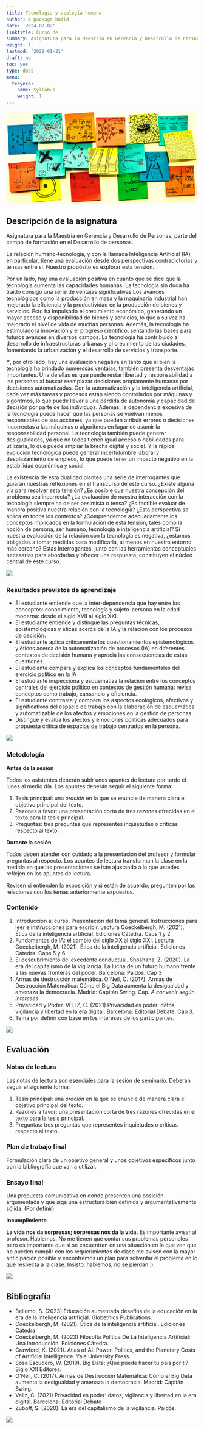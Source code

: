 ```yaml
---
title: Tecnología y ecología humana 
author: R package build
date: '2024-02-02'
linktitle: Curso de 
summary: Asignatura para la Maestría en Gerencia y Desarrollo de Personas acerca de la relación humano-tecnología (IA, en particular). Sin tener una respuesta a la pregunta de si tenemos todavía una genuina inteligencia artificial, hay ya muchas pregustas sobre las maneras en que la IA impacta en la sociedad y las personas. Estas interrogantes, junto con las herramientas conceptuales necesarias para abordarlas y ofrecer una respuesta, constituyen el núcleo central de este curso.
weight: 1
lastmod: '2022-01-21'
draft: no
toc: yes
type: docs
menu:
  tecyeco:
    name: Syllabus
    weight: 1
---
```


![](banner.png)

##  Descripción de la asignatura

Asignatura para la Maestría en Gerencia y Desarrollo de Personas, parte del campo de formación en el Desarrollo de personas. 

La relación humano-tecnología, y con la llamada Inteligencia Artificial (IA) en particular, tiene una evaluación desde dos perspectivas contradictorias y tensas entre sí. Nuestro propósito es explorar esta tensión.

Por un lado, hay una evaluación positiva en cuanto que se dice que la tecnología aumenta las capacidades humanas.
La tecnología sin duda ha traído consigo una serie de ventajas significativas Los avances tecnológicos como la producción en masa y la maquinaria industrial han mejorado la eficiencia y la productividad en la producción de bienes y servicios. Esto ha impulsado el crecimiento económico, generando un mayor acceso y disponibilidad de bienes y servicios, lo que a su vez ha mejorado el nivel de vida de muchas personas. Además, la tecnología ha estimulado la innovación y el progreso científico, sentando las bases para futuros avances en diversos campos. La tecnología ha contribuido al desarrollo de infraestructuras urbanas y al crecimiento de las ciudades, fomentando la urbanización y el desarrollo de servicios y transporte. 


Y, por otro lado, hay una evaluación negativa en tanto que si bien la tecnología ha brindado numerosas ventajas, también presenta desventajas importantes. Una de ellas es que puede restar libertad y responsabilidad a las personas al buscar reemplazar decisiones propiamente humanas por decisiones automatizadas. Con la automatización y la inteligencia artificial, cada vez más tareas y procesos están siendo controlados por máquinas y algoritmos, lo que puede llevar a una pérdida de autonomía y capacidad de decisión por parte de los individuos. Además, la dependencia excesiva de la tecnología puede hacer que las personas se vuelvan menos responsables de sus acciones, ya que pueden atribuir errores o decisiones incorrectas a las máquinas o algoritmos en lugar de asumir la responsabilidad personal. La tecnología también puede generar desigualdades, ya que no todos tienen igual acceso o habilidades para utilizarla, lo que puede ampliar la brecha digital y social. Y la rápida evolución tecnológica puede generar incertidumbre laboral y desplazamiento de empleos, lo que puede tener un impacto negativo en la estabilidad económica y social. 


La existencia de esta dualidad plantea una serie de interrogantes que guiarán nuestras reflexiones en el transcurso de este curso. ¿Existe alguna vía para resolver esta tensión? ¿Es posible que nuestra concepción del problema sea incorrecta? ¿La evaluación de nuestra interacción con la tecnología siempre ha de ser pesimista o tensa? ¿Es factible evaluar de manera positiva nuestra relación con la tecnología? ¿Esta perspectiva se aplica en todos los contextos? ¿Comprendemos adecuadamente los conceptos implicados en la formulación de esta tensión, tales como la noción de persona, ser humano, tecnología e inteligencia artificial? Si nuestra evaluación de la relación con la tecnología es negativa, ¿estamos obligados a tomar medidas para modificarla, al menos en nuestro entorno más cercano? Estas interrogantes, junto con las herramientas conceptuales necesarias para abordarlas y ofrecer una respuesta, constituyen el núcleo central de este curso.


![](/courses/hfc/_index_files/borde.jpg)

### Resultados previstos de aprendizaje

- El estudiante entiende que la inter-dependencia que hay entre los conceptos: conocimiento, tecnología y sujeto-persona en la edad moderna: desde el siglo XVII al siglo XXI. 
- El estudiante entiende y distingue las preguntas técnicas, epistemológicas y éticas acerca de la IA y la relación con los procesos de decisión. 
- El estudiante aplica críticamente los cuestionamientos epistemológicos y éticos acerca de la automatización de procesos (IA) en diferentes contextos de decisión humana y aprecia las consecuencias de estas cuestiones.   
- El estudiante compara y explica los conceptos fundamentales del ejercicio político en la IA 
- El estudiante inspecciona y esquematiza la relación entre los conceptos centrales del ejercicio político en contextos de gestión humana: revisa conceptos como trabajo, cansancio y eficiencia.  
- El estudiante contrasta y compara los aspectos ecológicos, afectivos y significativos del espacio de trabajo con la elaboración de esquemática y automatizable de los afectos y emociones en la gestión de personas.
- Distingue y evalúa los afectos y emociones políticas adecuados para propuesta crítica de espacios de trabajo centrados en la persona. 


![](/courses/hfc/_index_files/borde.jpg)



###  Metodología


**Antes de la sesión**

Todos los asistentes deberán subir unos apuntes de lectura por tarde el lunes al medio día. Los apuntes deberán seguir el siguiente forma:

1. Tesis principal: una *oración* en la que se enuncie de manera clara el objetivo principal del texto. 
2. Razones a favor: una presentación corta de tres razones ofrecidas en el texto para la tesis principal.
3. Preguntas: tres preguntas que representes inquietudes o críticas respecto al texto.

**Durante la sesión**

Todos deben atender con cuidado a la presentación del profesor y formular preguntas al respecto. Los apuntes de lectura transforman la clase en la medida en que las presentaciones se irán ajustando a lo que ustedes reflejen en los apuntes de lectura.

Revisen si entienden la exposición y si están de acuerdo; pregunten por las relaciones con los temas anteriormente expuestos.


### Contenido 

1. Introducción al curso. Presentación del tema general. Instrucciones para leer e instrucciones para escribir. Lectura Coeckelbergh, M. (2021). Ética de la inteligencia artificial. Ediciones Cátedra. Caps 1 y 2 
1. Fundamentos de IA: el cambio del siglo XX al siglo XXI. Lectura Coeckelbergh, M. (2021). Ética de la inteligencia artificial. Ediciones Cátedra. Caps 5 y 6 
1. El descubrimiento del excedente conductual.  Shoshana, Z. (2020). La era del capitalismo de la vigilancia. La lucha de un futuro humano frente a las nuevas fronteras del poder. Barcelona: Paidós.  Cap 3 
1. Armas de destrucción matemática. O'Neil, C. (2017). Armas de Destrucción Matemática: Cómo el Big Data aumenta la desigualdad y amenaza la democracia. Madrid: Capitán Swing. Cap. *A convenir según intereses*
1. Privacidad y Poder. VELIZ, C. (2021) Privacidad es poder: datos, vigilancia y libertad en la era digital. Barcelona: Editorial Debate. Cap 3.  
1. Tema por definir con base en los intereses de los participantes. 

![](/courses/hfc/_index_files/borde.jpg)

## Evaluación


### Notas de lectura

Las notas de lectura son esenciales para la sesión de seminario. Deberán seguir el siguiente forma:

1. Tesis principal: una *oración* en la que se enuncie de manera clara el objetivo principal del texto. 
2. Razones a favor: una presentación corta de tres razones ofrecidas en el texto para la tesis principal.
3. Preguntas: tres preguntas que representes inquietudes o críticas respecto al texto.


### Plan de trabajo final

Formulación clara de un objetivo general y unos objetivos específicos junto con la bibliografía que van a utilizar.

### Ensayo final

Una propuesta comunicativa en donde presenten una posición argumentada y que siga una estructura bien definida y argumentativamente sólida. (Por definir)


**Incumplimiento**

**La vida nos da sorpresas; sorpresas nos da la vida.**  Es importante avisar al profesor. Hablemos. No me tienen que contar sus problemas personales pero es importante que si se encuentran en una situación en la que ven que no pueden cumplir con los requerimientos de clase me avisen con la mayor anticipación posible y encontremos un plan para solventar el problema en lo que respecta a la clase. Insisto: hablemos, no se pierdan :).

![](/courses/hfc/_index_files/borde.jpg)


## Bibliografía

- Bellomo, S. (2023) Educación aumentada desafíos de la educación en la era de la inteligencia artificial. Globethics Publications.
- Coeckelbergh, M. (2021). Ética de la inteligencia artificial. Ediciones Cátedra. 
- Coeckelbergh, M. (2023) Filosofía Política De La Inteligencia Artificial: Una Introducción. Ediciones Cátedra. 
- Crawford, K. (2021). Atlas of AI: Power, Politics, and the Planetary Costs of Artificial Intelligence. Yale University Press.
- Sosa Escudero, W. (2019). Big Data: ¿Qué puede hacer tu país por ti? Siglo XXI Editores.
- O'Neil, C. (2017). Armas de Destrucción Matemática: Cómo el Big Data aumenta la desigualdad y amenaza la democracia. Madrid: Capitán Swing. 
- Veliz, C. (2021) Privacidad es poder: datos, vigilancia y libertad en la era digital. Barcelona: Editorial Debate 
- Zuboff, S. (2020). La era del capitalismo de la vigilancia. Paidós. 


![](/courses/hfc/_index_files/borde.jpg)

